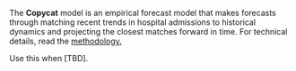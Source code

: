 The **Copycat** model is an empirical forecast model that makes forecasts through matching recent trends in hospital admissions to historical dynamics and projecting the closest matches forward in time. For technical details, read the <a href="#" id="copycat_methodology">methodology.</a>

Use this when [TBD].